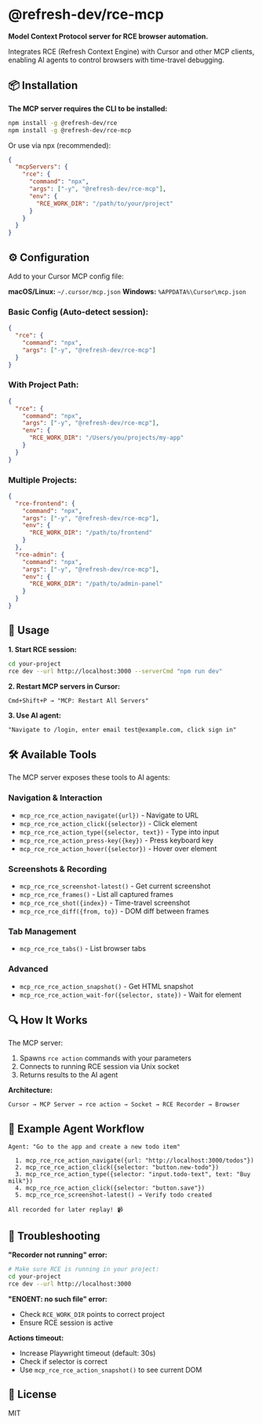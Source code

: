 # @refresh-dev/rce-mcp

**Model Context Protocol server for RCE browser automation.**

Integrates RCE (Refresh Context Engine) with Cursor and other MCP clients, enabling AI agents to control browsers with time-travel debugging.

## 📦 Installation

**The MCP server requires the CLI to be installed:**

```bash
npm install -g @refresh-dev/rce
npm install -g @refresh-dev/rce-mcp
```

Or use via npx (recommended):

```json
{
  "mcpServers": {
    "rce": {
      "command": "npx",
      "args": ["-y", "@refresh-dev/rce-mcp"],
      "env": {
        "RCE_WORK_DIR": "/path/to/your/project"
      }
    }
  }
}
```

## ⚙️ Configuration

Add to your Cursor MCP config file:

**macOS/Linux:** `~/.cursor/mcp.json`
**Windows:** `%APPDATA%\Cursor\mcp.json`

### Basic Config (Auto-detect session):
```json
{
  "rce": {
    "command": "npx",
    "args": ["-y", "@refresh-dev/rce-mcp"]
  }
}
```

### With Project Path:
```json
{
  "rce": {
    "command": "npx",
    "args": ["-y", "@refresh-dev/rce-mcp"],
    "env": {
      "RCE_WORK_DIR": "/Users/you/projects/my-app"
    }
  }
}
```

### Multiple Projects:
```json
{
  "rce-frontend": {
    "command": "npx",
    "args": ["-y", "@refresh-dev/rce-mcp"],
    "env": {
      "RCE_WORK_DIR": "/path/to/frontend"
    }
  },
  "rce-admin": {
    "command": "npx",
    "args": ["-y", "@refresh-dev/rce-mcp"],
    "env": {
      "RCE_WORK_DIR": "/path/to/admin-panel"
    }
  }
}
```

## 🚀 Usage

**1. Start RCE session:**
```bash
cd your-project
rce dev --url http://localhost:3000 --serverCmd "npm run dev"
```

**2. Restart MCP servers in Cursor:**
```
Cmd+Shift+P → "MCP: Restart All Servers"
```

**3. Use AI agent:**
```
"Navigate to /login, enter email test@example.com, click sign in"
```

## 🛠️ Available Tools

The MCP server exposes these tools to AI agents:

### Navigation & Interaction
- `mcp_rce_rce_action_navigate({url})` - Navigate to URL
- `mcp_rce_rce_action_click({selector})` - Click element
- `mcp_rce_rce_action_type({selector, text})` - Type into input
- `mcp_rce_rce_action_press-key({key})` - Press keyboard key
- `mcp_rce_rce_action_hover({selector})` - Hover over element

### Screenshots & Recording
- `mcp_rce_rce_screenshot-latest()` - Get current screenshot
- `mcp_rce_rce_frames()` - List all captured frames
- `mcp_rce_rce_shot({index})` - Time-travel screenshot
- `mcp_rce_rce_diff({from, to})` - DOM diff between frames

### Tab Management
- `mcp_rce_rce_tabs()` - List browser tabs

### Advanced
- `mcp_rce_rce_action_snapshot()` - Get HTML snapshot
- `mcp_rce_rce_action_wait-for({selector, state})` - Wait for element

## 🔍 How It Works

The MCP server:
1. Spawns `rce action` commands with your parameters
2. Connects to running RCE session via Unix socket
3. Returns results to the AI agent

**Architecture:**
```
Cursor → MCP Server → rce action → Socket → RCE Recorder → Browser
```

## 🎯 Example Agent Workflow

```
Agent: "Go to the app and create a new todo item"

  1. mcp_rce_rce_action_navigate({url: "http://localhost:3000/todos"})
  2. mcp_rce_rce_action_click({selector: "button.new-todo"})
  3. mcp_rce_rce_action_type({selector: "input.todo-text", text: "Buy milk"})
  4. mcp_rce_rce_action_click({selector: "button.save"})
  5. mcp_rce_rce_screenshot-latest() → Verify todo created
  
All recorded for later replay! 📹
```

## 🐛 Troubleshooting

**"Recorder not running" error:**
```bash
# Make sure RCE is running in your project:
cd your-project
rce dev --url http://localhost:3000
```

**"ENOENT: no such file" error:**
- Check `RCE_WORK_DIR` points to correct project
- Ensure RCE session is active

**Actions timeout:**
- Increase Playwright timeout (default: 30s)
- Check if selector is correct
- Use `mcp_rce_rce_action_snapshot()` to see current DOM

## 📝 License

MIT

